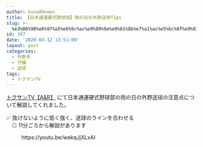 ```yaml
---
author: kusa89news
title: 【日本通運硬式野球部】雨の日の外野送球Tips
slug: >-
  %e3%80%90%e6%97%a5%e6%9c%ac%e9%80%9a%e9%81%8b%e7%a1%ac%e5%bc%8f%e9%87%8e%e7%90%83%e9%83%a8%e3%80%91%e9%9b%a8%e3%81%ae%e6%97%a5%e3%81%ae%e5%a4%96%e9%87%8e%e9%80%81%e7%90%83tips
id: 307
date: '2020-03-12 13:51:00'
layout: post
categories:
  - 外野手
  - 守備
  - 送球
tags:
  - トクサンTV
---
```


[トクサンTV【A&R】](https://www.youtube.com/channel/UCfkM3u-0uSKADDitZLpXcfA) にて日本通運硬式野球部の雨の日の外野送球の注意点について解説してくれました。

✅ 抜けないように低く強く、送球のラインを合わせる  
　◎ 11分ごろから解説があります

<figure class="wp-block-embed-youtube wp-block-embed is-type-video is-provider-youtube wp-embed-aspect-16-9 wp-has-aspect-ratio">

<div class="wp-block-embed__wrapper">https://youtu.be/wekqJjXLxAI</div>

</figure>